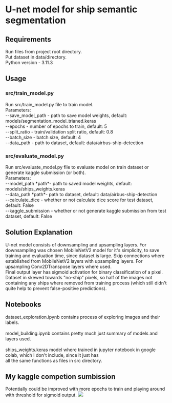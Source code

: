 <h1>U-net model for ship semantic segmentation</h1>
<h2>Requirements</h2>
Run files from project root directory.<br />
Put dataset in data/directory.<br />
Python version - 3.11.3<br />
<h2>Usage</h2>
<h3>src/train_model.py</h3>
Run src/train_model.py file to train model.<br />
Parameters:<br />
--save_model_path - path to save model weights, default: models/segmentation_model_trianed.keras<br />
--epochs - number of epochs to train, default: 5<br />
--split_ratio - train/validation split ratio, default: 0.8<br />
--batch_size - batch size, default: 4<br />
--data_path - path to dataset, default: data/airbus-ship-detection<br />
<h3>src/evaluate_model.py</h3>
Run src/evaluate_model.py file to evaluate model on train dataset or generate kaggle submission (or both).<br />
Parameters:<br />
--model_path *path*- path to saved model weights, default: models/ships_weights.keras<br />
--data_path *path*- path to dataset, default: data/airbus-ship-detection<br />
--calculate_dice - whether or not calculate dice score for test dataset, default: False<br />
--kaggle_submission - whether or not generate kaggle submission from test dataset, default: False<br />
<h2>Solution Explanation</h2>
U-net model consists of downsampling and upsampling layers. For downsampling was chosen MobileNetV2 model for it's simplicity, 
to save training and evaluation time, since dataset is large. Skip connections where established from MobileNetV2 layers 
with upsampling layers. For upsampling Conv2DTranspose layers where used.<br />
Final output layer has sigmoid activation for binary classification of a pixel.<br />
Dataset in skewed towards "no-ship" pixels, so half of the images not containing any ships where removed from training 
process (which still didn't quite help to prevent false-positive predictions).<br />

<h2>Notebooks</h2>
dataset_exploration.ipynb contains process of exploring images and their labels.<br />
<br />
model_building.ipynb contains pretty much just summary of models and layers used.<br />
<br />
ships_weights.keras model where trained in jupyter notebook in google colab, which I don't include, since it just has<br />
all the same functions as files in src directory.<br />

<h2>My kaggle competion sumbission</h2>
Potentially could be improved with more epochs to train and playing around with threshold for sigmoid output.
<img src=https://github.com/kstamax/winstarts-submission/assets/64531390/0d0ff67a-e5b9-40cd-82d3-fc8dcede3059 />
